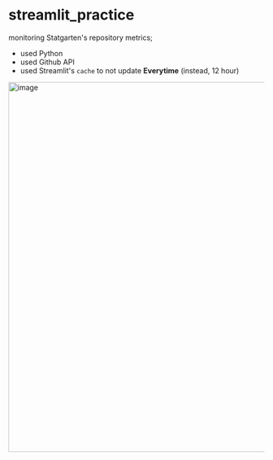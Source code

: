 # streamlit_practice

monitoring Statgarten's repository metrics;

- used Python
- used Github API
- used Streamlit's `cache` to not update **Everytime** (instead, 12 hour)

<img width="727" alt="image" src="https://user-images.githubusercontent.com/6457691/185777678-0d28a2ed-97bb-48b2-9773-8ab423843f6b.png">
